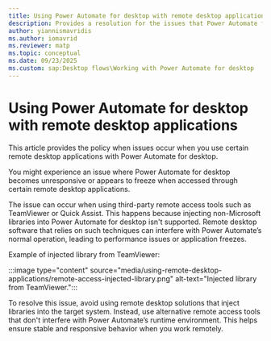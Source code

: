```yaml
---
title: Using Power Automate for desktop with remote desktop applications
description: Provides a resolution for the issues that Power Automate for desktop faces when using remote desktop applications.
author: yiannismavridis
ms.author: iomavrid
ms.reviewer: matp
ms.topic: conceptual
ms.date: 09/23/2025
ms.custom: sap:Desktop flows\Working with Power Automate for desktop
---
```

# Using Power Automate for desktop with remote desktop applications

This article provides the policy when issues occur when you use certain remote desktop applications with Power Automate for desktop.

You might experience an issue where Power Automate for desktop becomes unresponsive or appears to freeze when accessed through certain remote desktop applications.

The issue can occur when using third-party remote access tools such as TeamViewer or Quick Assist. This happens because injecting non-Microsoft libraries into Power Automate for desktop isn't supported. Remote desktop software that relies on such techniques can interfere with Power Automate’s normal operation, leading to performance issues or application freezes.

Example of injected library from TeamViewer:

:::image type="content" source="media/using-remote-desktop-applications/remote-access-injected-library.png" alt-text="Injected library from TeamViewer.":::

To resolve this issue, avoid using remote desktop solutions that inject libraries into the target system. Instead, use alternative remote access tools that don't interfere with Power Automate’s runtime environment. This helps ensure stable and responsive behavior when you work remotely. <!-- What about Remote Desktop Services? Can we suggest that as a remote access tool?-->

